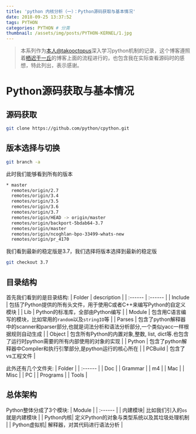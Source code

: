```yaml
---
title: 'python 内核分析（一）：Python源码获取与基本情况'
date: 2018-09-25 13:37:52
tags: PYTHON
categories: PYTHON # 分类
thumbnail: /assets/img/posts/PYTHON-KERNEL/1.jpg
---
```


>本系列作为[本人@takooctopus](https://takooctopus.github.io/ "TAKONOHEYA")深入学习python机制的记录，这个博客遵照着[栖迟于一丘](https://www.hongweipeng.com/ "栖迟于一丘")的博客上面的流程进行的，也包含我在实际查看源码时的感想，特此列出，表示感谢。

# Python源码获取与基本情况

## 源码获取
```bash
git clone https://github.com/python/cpython.git
```
## 版本选择与切换
```bash
git branch -a
```

此时我们能够看到所有的版本
```bash preset=tako-commandline
* master
  remotes/origin/2.7
  remotes/origin/3.4
  remotes/origin/3.5
  remotes/origin/3.6
  remotes/origin/3.7
  remotes/origin/HEAD -> origin/master
  remotes/origin/backport-5bdab64-3.7
  remotes/origin/master
  remotes/origin/ncoghlan-bpo-33499-whats-new
  remotes/origin/pr_4170
 ```

 我们看到最新的稳定版是3.7，我们选择将版本选择到最新的稳定版
 ```bash
git checkout 3.7
 ```

## 目录结构
首先我们看到的是目录结构:
| Folder  | description |
| :------ | :------ |
|  Include  | 包括了Python提供的所有头文件，用于使用C或者C++来编写Python的自定义模块  |
|  Lib  | Python的标准库，全部由Python编写  |
|  Module |  包含用C语言编写的模块，比如常用的`random`以及`stringIO`等  |
|  Parses |  包含了python解释器中的scanner和parser部分,也就是词法分析和语法分析部分,一个类似yacc一样根据规则自动生成  |
|  Object |  包含所有Python的内置对象,整数, list, dict等.也包含了运行时python需要的所有内部使用的对象的实现 |
|  Python |  包含了python解释器中Compiler和执行引擎部分,是python运行的核心所在  |
|  PCBuild  | 包含了vs工程文件  |

此外还有几个文件夹:
|  Folder |
|  :------  |
|  Doc  | 
|  Grammar  |
|  m4 |
|  Mac  |
|  Misc |
|  PC |
|  Programs |
|  Tools  |

## 总体架构
Python整体分成了3个模块:
|  Module |
|  :------  |
|  内建模块|  比如我们引入的`os`就是内建模块 |
|  Python内核|  定义Python的对象与类型系统以及其垃圾处理机制 |
|  Python虚拟机|  解释器，对其代码进行语法分析 |
